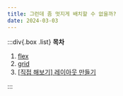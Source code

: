 ```yaml
---
title: 그런데 좀 멋지게 배치할 수 없을까?
date: 2024-03-03
---
```


:::div{.box .list}
**목차**

1. [flex](/basecamp-html-css/chapter07/07-1)
2. [grid](/basecamp-html-css/chapter07/07-2)
3. [[직접 해보기] 레이아웃 만들기](/basecamp-html-css/chapter07/07-3)

:::
